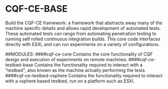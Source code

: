 # CQF-CE-BASE
Build the CQF-CE framework: a framework that abstracts away many of the machine specific details and allows rapid development of automated tests. These automated tests can range from automating penetration testing to running self rolled continuous integration builds.
This core code interfaces directly with ESXi, and can run experiments on a variety of configurations.

##MODULES:
####cqf-ce-core
Contains the core functionality of CQF design and execution of experiments on remote machines.
####cqf-ce-testbed-base
Contains the functionality required to interact with a "testbed", also known as the machine actually performing the tests.
####cqf-ce-testbed-vsphere
Contains the functionality required to interact with a vsphere based testbed, run on a platform such as ESXi.